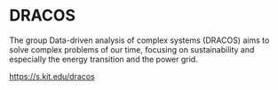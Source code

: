 # DRACOS
The group Data-driven analysis of complex systems (DRACOS) aims to solve complex problems of our time, focusing on sustainability and especially the energy transition and the power grid.

https://s.kit.edu/dracos
